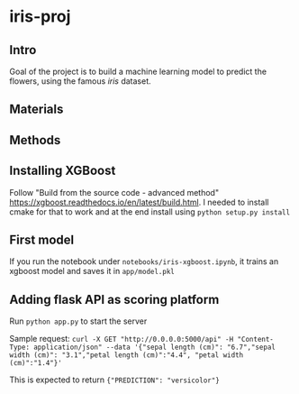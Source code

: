 # iris-proj

## Intro
Goal of the project is to build a machine learning model to predict the flowers, using the famous *iris* dataset.
## Materials

## Methods

## Installing XGBoost

Follow "Build from the source code - advanced method" https://xgboost.readthedocs.io/en/latest/build.html. I needed to install cmake for that to work and at the end install using `python setup.py install`

## First model
If you run the notebook under `notebooks/iris-xgboost.ipynb`, it trains an xgboost model and saves it in `app/model.pkl`

## Adding flask API as scoring platform

Run `python app.py` to start the server

Sample request: `curl -X GET "http://0.0.0.0:5000/api" -H "Content-Type: application/json" --data '{"sepal length (cm)": "6.7","sepal width (cm)": "3.1","petal length (cm)":"4.4", "petal width (cm)":"1.4"}'` 

This is expected to return `{"PREDICTION": "versicolor"}`
